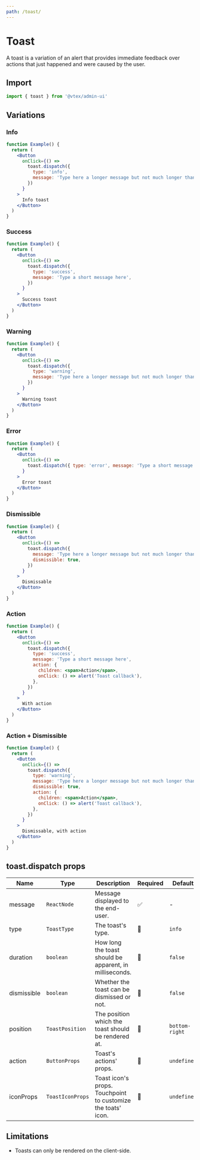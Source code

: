 ```yaml
---
path: /toast/
---
```


# Toast

A toast is a variation of an alert that provides immediate feedback over actions that just happened and were caused by the user.

## Import

```jsx isStatic
import { toast } from '@vtex/admin-ui'
```

## Variations

### Info

```jsx
function Example() {
  return (
    <Button
      onClick={() =>
        toast.dispatch({
          type: 'info',
          message: 'Type here a longer message but not much longer than that',
        })
      }
    >
      Info toast
    </Button>
  )
}
```

### Success

```jsx
function Example() {
  return (
    <Button
      onClick={() =>
        toast.dispatch({
          type: 'success',
          message: 'Type a short message here',
        })
      }
    >
      Success toast
    </Button>
  )
}
```

### Warning

```jsx
function Example() {
  return (
    <Button
      onClick={() =>
        toast.dispatch({
          type: 'warning',
          message: 'Type here a longer message but not much longer than that',
        })
      }
    >
      Warning toast
    </Button>
  )
}
```

### Error

```jsx
function Example() {
  return (
    <Button
      onClick={() =>
        toast.dispatch({ type: 'error', message: 'Type a short message here' })
      }
    >
      Error toast
    </Button>
  )
}
```

### Dismissible

```jsx
function Example() {
  return (
    <Button
      onClick={() =>
        toast.dispatch({
          message: 'Type here a longer message but not much longer than that',
          dismissible: true,
        })
      }
    >
      Dismissable
    </Button>
  )
}
```

### Action

```jsx
function Example() {
  return (
    <Button
      onClick={() =>
        toast.dispatch({
          type: 'success',
          message: 'Type a short message here',
          action: {
            children: <span>Action</span>,
            onClick: () => alert('Toast callback'),
          },
        })
      }
    >
      With action
    </Button>
  )
}
```

### Action + Dismissible

```jsx
function Example() {
  return (
    <Button
      onClick={() =>
        toast.dispatch({
          type: 'warning',
          message: 'Type here a longer message but not much longer than that',
          dismissible: true,
          action: {
            children: <span>Action</span>,
            onClick: () => alert('Toast callback'),
          },
        })
      }
    >
      Dismissable, with action
    </Button>
  )
}
```

## toast.dispatch props

| Name        | Type             | Description                                                  | Required | Default        |
| ----------- | ---------------- | ------------------------------------------------------------ | -------- | -------------- |
| message     | `ReactNode`      | Message displayed to the end-user.                           | ✅       | -              |
| type        | `ToastType`      | The toast's type.                                            | 🚫       | `info`         |
| duration    | `boolean`        | How long the toast should be apparent, in milliseconds.      | 🚫       | `false`        |
| dismissible | `boolean`        | Whether the toast can be dismissed or not.                   | 🚫       | `false`        |
| position    | `ToastPosition`  | The position which the toast should be rendered at.          | 🚫       | `bottom-right` |
| action      | `ButtonProps`    | Toast's actions' props.                                      | 🚫       | `undefined`    |
| iconProps   | `ToastIconProps` | Toast icon's props. Touchpoint to customize the toats' icon. | 🚫       | `undefined`    |

## Limitations

- Toasts can only be rendered on the client-side.
